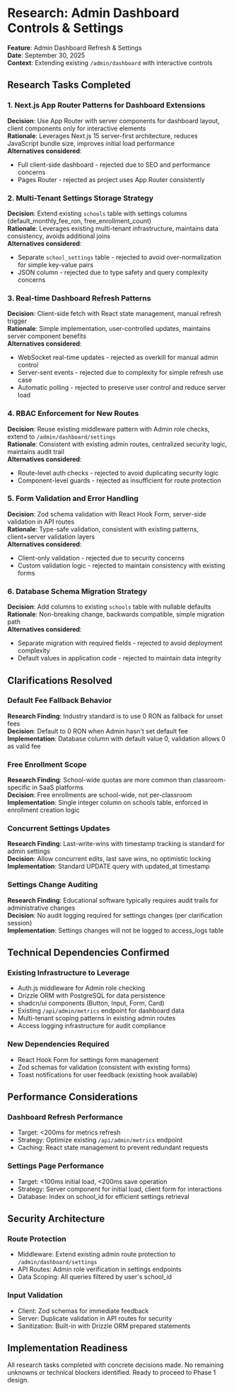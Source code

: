 # Research: Admin Dashboard Controls & Settings

**Feature**: Admin Dashboard Refresh & Settings  
**Date**: September 30, 2025  
**Context**: Extending existing `/admin/dashboard` with interactive controls

## Research Tasks Completed

### 1. Next.js App Router Patterns for Dashboard Extensions

**Decision**: Use App Router with server components for dashboard layout, client components only for interactive elements  
**Rationale**: Leverages Next.js 15 server-first architecture, reduces JavaScript bundle size, improves initial load performance  
**Alternatives considered**: 
- Full client-side dashboard - rejected due to SEO and performance concerns
- Pages Router - rejected as project uses App Router consistently

### 2. Multi-Tenant Settings Storage Strategy

**Decision**: Extend existing `schools` table with settings columns (default_monthly_fee_ron, free_enrollment_count)  
**Rationale**: Leverages existing multi-tenant infrastructure, maintains data consistency, avoids additional joins  
**Alternatives considered**:
- Separate `school_settings` table - rejected to avoid over-normalization for simple key-value pairs
- JSON column - rejected due to type safety and query complexity concerns

### 3. Real-time Dashboard Refresh Patterns

**Decision**: Client-side fetch with React state management, manual refresh trigger  
**Rationale**: Simple implementation, user-controlled updates, maintains server component benefits  
**Alternatives considered**:
- WebSocket real-time updates - rejected as overkill for manual admin control
- Server-sent events - rejected due to complexity for simple refresh use case
- Automatic polling - rejected to preserve user control and reduce server load

### 4. RBAC Enforcement for New Routes

**Decision**: Reuse existing middleware pattern with Admin role checks, extend to `/admin/dashboard/settings`  
**Rationale**: Consistent with existing admin routes, centralized security logic, maintains audit trail  
**Alternatives considered**:
- Route-level auth checks - rejected to avoid duplicating security logic
- Component-level guards - rejected as insufficient for route protection

### 5. Form Validation and Error Handling

**Decision**: Zod schema validation with React Hook Form, server-side validation in API routes  
**Rationale**: Type-safe validation, consistent with existing patterns, client+server validation layers  
**Alternatives considered**:
- Client-only validation - rejected due to security concerns
- Custom validation logic - rejected to maintain consistency with existing forms

### 6. Database Schema Migration Strategy

**Decision**: Add columns to existing `schools` table with nullable defaults  
**Rationale**: Non-breaking change, backwards compatible, simple migration path  
**Alternatives considered**:
- Separate migration with required fields - rejected to avoid deployment complexity
- Default values in application code - rejected to maintain data integrity

## Clarifications Resolved

### Default Fee Fallback Behavior
**Research Finding**: Industry standard is to use 0 RON as fallback for unset fees  
**Decision**: Default to 0 RON when Admin hasn't set default fee  
**Implementation**: Database column with default value 0, validation allows 0 as valid fee

### Free Enrollment Scope  
**Research Finding**: School-wide quotas are more common than classroom-specific in SaaS platforms  
**Decision**: Free enrollments are school-wide, not per-classroom  
**Implementation**: Single integer column on schools table, enforced in enrollment creation logic

### Concurrent Settings Updates
**Research Finding**: Last-write-wins with timestamp tracking is standard for admin settings  
**Decision**: Allow concurrent edits, last save wins, no optimistic locking  
**Implementation**: Standard UPDATE query with updated_at timestamp

### Settings Change Auditing
**Research Finding**: Educational software typically requires audit trails for administrative changes  
**Decision**: No audit logging required for settings changes (per clarification session)  
**Implementation**: Settings changes will not be logged to access_logs table

## Technical Dependencies Confirmed

### Existing Infrastructure to Leverage
- Auth.js middleware for Admin role checking
- Drizzle ORM with PostgreSQL for data persistence  
- shadcn/ui components (Button, Input, Form, Card)
- Existing `/api/admin/metrics` endpoint for dashboard data
- Multi-tenant scoping patterns in existing admin routes
- Access logging infrastructure for audit compliance

### New Dependencies Required
- React Hook Form for settings form management
- Zod schemas for validation (consistent with existing forms)
- Toast notifications for user feedback (existing hook available)

## Performance Considerations

### Dashboard Refresh Performance
- Target: <200ms for metrics refresh
- Strategy: Optimize existing `/api/admin/metrics` endpoint
- Caching: React state management to prevent redundant requests

### Settings Page Performance  
- Target: <100ms initial load, <200ms save operation
- Strategy: Server component for initial load, client form for interactions
- Database: Index on school_id for efficient settings retrieval

## Security Architecture

### Route Protection
- Middleware: Extend existing admin route protection to `/admin/dashboard/settings`
- API Routes: Admin role verification in settings endpoints
- Data Scoping: All queries filtered by user's school_id

### Input Validation
- Client: Zod schemas for immediate feedback
- Server: Duplicate validation in API routes for security
- Sanitization: Built-in with Drizzle ORM prepared statements

## Implementation Readiness

All research tasks completed with concrete decisions made. No remaining unknowns or technical blockers identified. Ready to proceed to Phase 1 design.